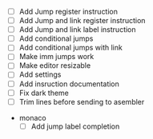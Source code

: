 - [ ] Add Jump register instruction
- [ ] Add Jump and link register instruction
- [ ] Add Jump and link label instruction
- [ ] Add conditional jumps
- [ ] Add conditional jumps with link
- [ ] Make imm jumps work
- [ ] Make editor resizable
- [ ] Add settings
- [ ] Add insruction documentation
- [ ] Fix dark theme
- [ ] Trim lines before sending to asembler
- monaco
  - [ ] Add jump label completion